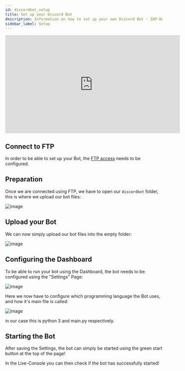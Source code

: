 ```yaml
---
id: discordbot_setup
title: Set up your Discord Bot
description: Information on how to set up your own Discord Bot - ZAP-Hosting.com documentation
sidebar_label: Setup
---
```


<iframe width="560" height="315" src="https://www.youtube.com/embed/OoKA8UJ_N5A" title="YouTube video player" frameborder="0" allow="accelerometer; autoplay; clipboard-write; encrypted-media; gyroscope; picture-in-picture" allowfullscreen></iframe>


## Connect to FTP

In order to be able to set up your Bot, the [FTP access](gameserver_ftpaccess.md) needs to be configured.

## Preparation

Once we are connected using FTP, we have to open our `discordbot` folder, this is where we upload our bot files:

![image](https://screensaver01.zap-hosting.com/index.php/s/FTwHneyeijq8iex/preview)

## Upload your Bot

We can now simply upload our bot files into the empty folder:

![image](https://screensaver01.zap-hosting.com/index.php/s/9BBsGaRw7t6K96n/preview)

## Configuring the Dashboard

To be able to run your bot using the Dashboard, the bot needs to be configured using the "Settings" Page:

![image](https://screensaver01.zap-hosting.com/index.php/s/qSEopXCqrNWmti2/preview)

Here we now have to configure which programming language the Bot uses, and how it's main file is called:

![image](https://screensaver01.zap-hosting.com/index.php/s/B9SYfA3gkoW86MP/preview)

in our case this is python 3 and main.py respectively.

## Starting the Bot

After saving the Settings, the bot can simply be started using the green start button at the top of the page!

In the Live-Console you can then check if the bot has successfully started!
